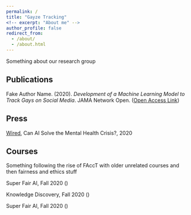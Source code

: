 ```yaml
---
permalink: /
title: "Gayze Tracking"
<!-- excerpt: "About me" -->
author_profile: false
redirect_from: 
  - /about/
  - /about.html
---
```


Something about our research group



Publications
------

Fake Author Name. (2020). *Development of a Machine Learning Model to Track Gays on Social Media*. JAMA Network Open.  ([Open Access Link](https://jamanetwork.com/journals/jamanetworkopen/))


Press
------

[Wired](https://wired.com), Can AI Solve the Mental Health Crisis?, 2020



Courses
------

Something following the rise of FAccT with older unrelated courses and then fairness and ethics stuff

Super Fair AI, Fall 2020 ()

Knowledge Discovery, Fall 2020 ()

Super Fair AI, Fall 2020 ()
